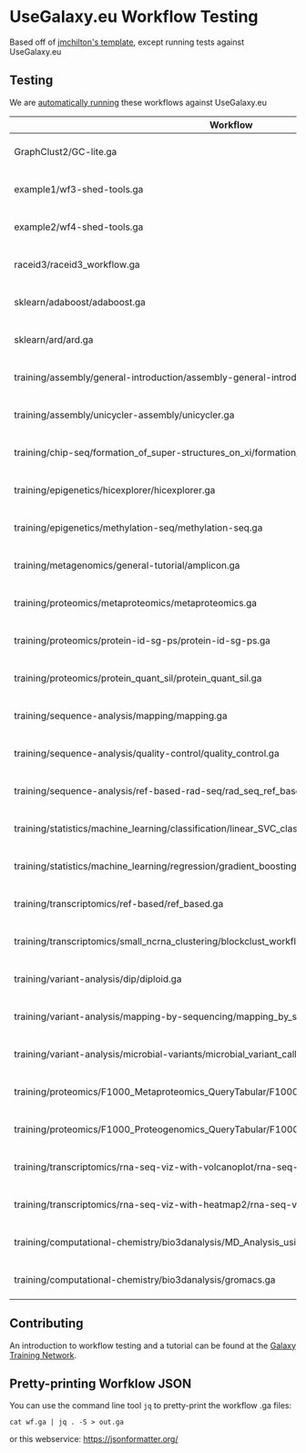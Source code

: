# UseGalaxy.eu Workflow Testing

Based off of [jmchilton's template](https://github.com/jmchilton/planemo-workflow-test-template), except running tests against UseGalaxy.eu

## Testing

We are [automatically running](https://build.galaxyproject.eu/job/usegalaxy-eu/job/workflow-testing/) these workflows against UseGalaxy.eu

Workflow                                                                                     | Status
---                                                                                          | ---
GraphClust2/GC-lite.ga                                                                       | [![Build Status](https://build.galaxyproject.eu/job/usegalaxy-eu/job/workflow-testing/PYTHON=System-CPython-2.7,WORKFLOW=GraphClust2%2FGC-lite.ga/badge/icon                                                                           ) ](https://build.galaxyproject.eu/job/usegalaxy-eu/job/workflow-testing/PYTHON=System-CPython-2.7,WORKFLOW=GraphClust2%2FGC-lite.ga/                                                                           )
example1/wf3-shed-tools.ga                                                                   | [![Build Status](https://build.galaxyproject.eu/job/usegalaxy-eu/job/workflow-testing/PYTHON=System-CPython-2.7,WORKFLOW=example1%2Fwf3-shed-tools.ga/badge/icon                                                                       ) ](https://build.galaxyproject.eu/job/usegalaxy-eu/job/workflow-testing/PYTHON=System-CPython-2.7,WORKFLOW=example1%2Fwf3-shed-tools.ga/                                                                       )
example2/wf4-shed-tools.ga                                                                   | [![Build Status](https://build.galaxyproject.eu/job/usegalaxy-eu/job/workflow-testing/PYTHON=System-CPython-2.7,WORKFLOW=example2%2Fwf4-shed-tools.ga/badge/icon                                                                       ) ](https://build.galaxyproject.eu/job/usegalaxy-eu/job/workflow-testing/PYTHON=System-CPython-2.7,WORKFLOW=example2%2Fwf4-shed-tools.ga/                                                                       )
raceid3/raceid3_workflow.ga                                                                  | [![Build Status](https://build.galaxyproject.eu/job/usegalaxy-eu/job/workflow-testing/PYTHON=System-CPython-2.7,WORKFLOW=raceid3%2Fraceid3_workflow.ga/badge/icon                                                                      ) ](https://build.galaxyproject.eu/job/usegalaxy-eu/job/workflow-testing/PYTHON=System-CPython-2.7,WORKFLOW=raceid3%2Fraceid3_workflow.ga/                                                                      )
sklearn/adaboost/adaboost.ga                                                                 | [![Build Status](https://build.galaxyproject.eu/job/usegalaxy-eu/job/workflow-testing/PYTHON=System-CPython-2.7,WORKFLOW=sklearn%2Fadaboost%2Fadaboost.ga/badge/icon                                                                   ) ](https://build.galaxyproject.eu/job/usegalaxy-eu/job/workflow-testing/PYTHON=System-CPython-2.7,WORKFLOW=sklearn%2Fadaboost%2Fadaboost.ga/                                                                   )
sklearn/ard/ard.ga                                                                           | [![Build Status](https://build.galaxyproject.eu/job/usegalaxy-eu/job/workflow-testing/PYTHON=System-CPython-2.7,WORKFLOW=sklearn%2Fard%2Fard.ga/badge/icon                                                                             ) ](https://build.galaxyproject.eu/job/usegalaxy-eu/job/workflow-testing/PYTHON=System-CPython-2.7,WORKFLOW=sklearn%2Fard%2Fard.ga/                                                                             )
training/assembly/general-introduction/assembly-general-introduction.ga                      | [![Build Status](https://build.galaxyproject.eu/job/usegalaxy-eu/job/workflow-testing/PYTHON=System-CPython-2.7,WORKFLOW=training%2Fassembly%2Fgeneral-introduction%2Fassembly-general-introduction.ga/badge/icon                      ) ](https://build.galaxyproject.eu/job/usegalaxy-eu/job/workflow-testing/PYTHON=System-CPython-2.7,WORKFLOW=training%2Fassembly%2Fgeneral-introduction%2Fassembly-general-introduction.ga/                      )
training/assembly/unicycler-assembly/unicycler.ga                                            | [![Build Status](https://build.galaxyproject.eu/job/usegalaxy-eu/job/workflow-testing/PYTHON=System-CPython-2.7,WORKFLOW=training%2Fassembly%2Funicycler-assembly%2Funicycler.ga/badge/icon                                            ) ](https://build.galaxyproject.eu/job/usegalaxy-eu/job/workflow-testing/PYTHON=System-CPython-2.7,WORKFLOW=training%2Fassembly%2Funicycler-assembly%2Funicycler.ga/                                            )
training/chip-seq/formation_of_super-structures_on_xi/formation_of_super_structures_on_xi.ga | [![Build Status](https://build.galaxyproject.eu/job/usegalaxy-eu/job/workflow-testing/PYTHON=System-CPython-2.7,WORKFLOW=training%2Fchip-seq%2Fformation_of_super-structures_on_xi%2Fformation_of_super_structures_on_xi.ga/badge/icon ) ](https://build.galaxyproject.eu/job/usegalaxy-eu/job/workflow-testing/PYTHON=System-CPython-2.7,WORKFLOW=training%2Fchip-seq%2Fformation_of_super-structures_on_xi%2Fformation_of_super_structures_on_xi.ga/ )
training/epigenetics/hicexplorer/hicexplorer.ga                                              | [![Build Status](https://build.galaxyproject.eu/job/usegalaxy-eu/job/workflow-testing/PYTHON=System-CPython-2.7,WORKFLOW=training%2Fepigenetics%2Fhicexplorer%2Fhicexplorer.ga/badge/icon                                              ) ](https://build.galaxyproject.eu/job/usegalaxy-eu/job/workflow-testing/PYTHON=System-CPython-2.7,WORKFLOW=training%2Fepigenetics%2Fhicexplorer%2Fhicexplorer.ga/                                              )
training/epigenetics/methylation-seq/methylation-seq.ga                                      | [![Build Status](https://build.galaxyproject.eu/job/usegalaxy-eu/job/workflow-testing/PYTHON=System-CPython-2.7,WORKFLOW=training%2Fepigenetics%2Fmethylation-seq%2Fmethylation-seq.ga/badge/icon                                      ) ](https://build.galaxyproject.eu/job/usegalaxy-eu/job/workflow-testing/PYTHON=System-CPython-2.7,WORKFLOW=training%2Fepigenetics%2Fmethylation-seq%2Fmethylation-seq.ga/                                      )
training/metagenomics/general-tutorial/amplicon.ga                                           | [![Build Status](https://build.galaxyproject.eu/job/usegalaxy-eu/job/workflow-testing/PYTHON=System-CPython-2.7,WORKFLOW=training%2Fmetagenomics%2Fgeneral-tutorial%2Famplicon.ga/badge/icon                                           ) ](https://build.galaxyproject.eu/job/usegalaxy-eu/job/workflow-testing/PYTHON=System-CPython-2.7,WORKFLOW=training%2Fmetagenomics%2Fgeneral-tutorial%2Famplicon.ga/                                           )
training/proteomics/metaproteomics/metaproteomics.ga                                         | [![Build Status](https://build.galaxyproject.eu/job/usegalaxy-eu/job/workflow-testing/PYTHON=System-CPython-2.7,WORKFLOW=training%2Fproteomics%2Fmetaproteomics%2Fmetaproteomics.ga/badge/icon                                         ) ](https://build.galaxyproject.eu/job/usegalaxy-eu/job/workflow-testing/PYTHON=System-CPython-2.7,WORKFLOW=training%2Fproteomics%2Fmetaproteomics%2Fmetaproteomics.ga/                                         )
training/proteomics/protein-id-sg-ps/protein-id-sg-ps.ga                                     | [![Build Status](https://build.galaxyproject.eu/job/usegalaxy-eu/job/workflow-testing/PYTHON=System-CPython-2.7,WORKFLOW=training%2Fproteomics%2Fprotein-id-sg-ps%2Fprotein-id-sg-ps.ga/badge/icon                                     ) ](https://build.galaxyproject.eu/job/usegalaxy-eu/job/workflow-testing/PYTHON=System-CPython-2.7,WORKFLOW=training%2Fproteomics%2Fprotein-id-sg-ps%2Fprotein-id-sg-ps.ga/                                     )
training/proteomics/protein_quant_sil/protein_quant_sil.ga                                   | [![Build Status](https://build.galaxyproject.eu/job/usegalaxy-eu/job/workflow-testing/PYTHON=System-CPython-2.7,WORKFLOW=training%2Fproteomics%2Fprotein_quant_sil%2Fprotein_quant_sil.ga/badge/icon                                   ) ](https://build.galaxyproject.eu/job/usegalaxy-eu/job/workflow-testing/PYTHON=System-CPython-2.7,WORKFLOW=training%2Fproteomics%2Fprotein_quant_sil%2Fprotein_quant_sil.ga/                                   )
training/sequence-analysis/mapping/mapping.ga                                                | [![Build Status](https://build.galaxyproject.eu/job/usegalaxy-eu/job/workflow-testing/PYTHON=System-CPython-2.7,WORKFLOW=training%2Fsequence-analysis%2Fmapping%2Fmapping.ga/badge/icon                                                ) ](https://build.galaxyproject.eu/job/usegalaxy-eu/job/workflow-testing/PYTHON=System-CPython-2.7,WORKFLOW=training%2Fsequence-analysis%2Fmapping%2Fmapping.ga/                                                )
training/sequence-analysis/quality-control/quality_control.ga                                | [![Build Status](https://build.galaxyproject.eu/job/usegalaxy-eu/job/workflow-testing/PYTHON=System-CPython-2.7,WORKFLOW=training%2Fsequence-analysis%2Fquality-control%2Fquality_control.ga/badge/icon                                ) ](https://build.galaxyproject.eu/job/usegalaxy-eu/job/workflow-testing/PYTHON=System-CPython-2.7,WORKFLOW=training%2Fsequence-analysis%2Fquality-control%2Fquality_control.ga/                                )
training/sequence-analysis/ref-based-rad-seq/rad_seq_ref_based.ga                            | [![Build Status](https://build.galaxyproject.eu/job/usegalaxy-eu/job/workflow-testing/PYTHON=System-CPython-2.7,WORKFLOW=training%2Fsequence-analysis%2Fref-based-rad-seq%2Frad_seq_ref_based.ga/badge/icon                            ) ](https://build.galaxyproject.eu/job/usegalaxy-eu/job/workflow-testing/PYTHON=System-CPython-2.7,WORKFLOW=training%2Fsequence-analysis%2Fref-based-rad-seq%2Frad_seq_ref_based.ga/                            )
training/statistics/machine_learning/classification/linear_SVC_classification.ga             | [![Build Status](https://build.galaxyproject.eu/job/usegalaxy-eu/job/workflow-testing/PYTHON=System-CPython-2.7,WORKFLOW=training%2Fstatistics%2Fmachine_learning%2Fclassification%2Flinear_SVC_classification.ga/badge/icon           ) ](https://build.galaxyproject.eu/job/usegalaxy-eu/job/workflow-testing/PYTHON=System-CPython-2.7,WORKFLOW=training%2Fstatistics%2Fmachine_learning%2Fclassification%2Flinear_SVC_classification.ga/           )
training/statistics/machine_learning/regression/gradient_boosting_regression.ga              | [![Build Status](https://build.galaxyproject.eu/job/usegalaxy-eu/job/workflow-testing/PYTHON=System-CPython-2.7,WORKFLOW=training%2Fstatistics%2Fmachine_learning%2Fregression%2Fgradient_boosting_regression.ga/badge/icon            ) ](https://build.galaxyproject.eu/job/usegalaxy-eu/job/workflow-testing/PYTHON=System-CPython-2.7,WORKFLOW=training%2Fstatistics%2Fmachine_learning%2Fregression%2Fgradient_boosting_regression.ga/            )
training/transcriptomics/ref-based/ref_based.ga                                              | [![Build Status](https://build.galaxyproject.eu/job/usegalaxy-eu/job/workflow-testing/PYTHON=System-CPython-2.7,WORKFLOW=training%2Ftranscriptomics%2Fref-based%2Fref_based.ga/badge/icon                                              ) ](https://build.galaxyproject.eu/job/usegalaxy-eu/job/workflow-testing/PYTHON=System-CPython-2.7,WORKFLOW=training%2Ftranscriptomics%2Fref-based%2Fref_based.ga/                                              )
training/transcriptomics/small_ncrna_clustering/blockclust_workflow.ga                       | [![Build Status](https://build.galaxyproject.eu/job/usegalaxy-eu/job/workflow-testing/PYTHON=System-CPython-2.7,WORKFLOW=training%2Ftranscriptomics%2Fsmall_ncrna_clustering%2Fblockclust_workflow.ga/badge/icon                       ) ](https://build.galaxyproject.eu/job/usegalaxy-eu/job/workflow-testing/PYTHON=System-CPython-2.7,WORKFLOW=training%2Ftranscriptomics%2Fsmall_ncrna_clustering%2Fblockclust_workflow.ga/                       )
training/variant-analysis/dip/diploid.ga                                                     | [![Build Status](https://build.galaxyproject.eu/job/usegalaxy-eu/job/workflow-testing/PYTHON=System-CPython-2.7,WORKFLOW=training%2Fvariant-analysis%2Fdip%2Fdiploid.ga/badge/icon                                                     ) ](https://build.galaxyproject.eu/job/usegalaxy-eu/job/workflow-testing/PYTHON=System-CPython-2.7,WORKFLOW=training%2Fvariant-analysis%2Fdip%2Fdiploid.ga/                                                     )
training/variant-analysis/mapping-by-sequencing/mapping_by_sequencing.ga                     | [![Build Status](https://build.galaxyproject.eu/job/usegalaxy-eu/job/workflow-testing/PYTHON=System-CPython-2.7,WORKFLOW=training%2Fvariant-analysis%2Fmapping-by-sequencing%2Fmapping_by_sequencing.ga/badge/icon                     ) ](https://build.galaxyproject.eu/job/usegalaxy-eu/job/workflow-testing/PYTHON=System-CPython-2.7,WORKFLOW=training%2Fvariant-analysis%2Fmapping-by-sequencing%2Fmapping_by_sequencing.ga/                     )
training/variant-analysis/microbial-variants/microbial_variant_calling.ga                    | [![Build Status](https://build.galaxyproject.eu/job/usegalaxy-eu/job/workflow-testing/PYTHON=System-CPython-2.7,WORKFLOW=training%2Fvariant-analysis%2Fmicrobial-variants%2Fmicrobial_variant_calling.ga/badge/icon                    ) ](https://build.galaxyproject.eu/job/usegalaxy-eu/job/workflow-testing/PYTHON=System-CPython-2.7,WORKFLOW=training%2Fvariant-analysis%2Fmicrobial-variants%2Fmicrobial_variant_calling.ga/                    )
training/proteomics/F1000_Metaproteomics_QueryTabular/F1000_Metaproteomics_QueryTabular.ga   | [![Build Status](https://build.galaxyproject.eu/job/usegalaxy-eu/job/workflow-testing/PYTHON=System-CPython-2.7,WORKFLOW=training%2Fproteomics%2FF1000_Metaproteomics_QueryTabular%2FF1000_Metaproteomics_QueryTabular.ga/badge/icon)](https://build.galaxyproject.eu/job/usegalaxy-eu/job/workflow-testing/PYTHON=System-CPython-2.7,WORKFLOW=training%2Fproteomics%2FF1000_Metaproteomics_QueryTabular%2FF1000_Metaproteomics_QueryTabular.ga/)
 training/proteomics/F1000_Proteogenomics_QueryTabular/F1000_Proteogenomics_QueryTabular.ga | [![Build Status](https://build.galaxyproject.eu/job/usegalaxy-eu/job/workflow-testing/PYTHON=System-CPython-2.7,WORKFLOW=training%2Fproteomics%2FF1000_Proteogenomics_QueryTabular%2FF1000_Proteogenomics_QueryTabular.ga/badge/icon)](https://build.galaxyproject.eu/job/usegalaxy-eu/job/workflow-testing/PYTHON=System-CPython-2.7,WORKFLOW=training%2Fproteomics%2FF1000_Proteogenomics_QueryTabular%2FF1000_Proteogenomics_QueryTabular.ga/)
training/transcriptomics/rna-seq-viz-with-volcanoplot/rna-seq-viz-with-volcanoplot.ga       | [![Build Status](https://build.galaxyproject.eu/job/usegalaxy-eu/job/workflow-testing/PYTHON=System-CPython-2.7,WORKFLOW=training%2Ftranscriptomics%2Frna-seq-viz-with-volcanoplot%2Frna-seq-viz-with-volcanoplot.ga/badge/icon)](https://build.galaxyproject.eu/job/usegalaxy-eu/job/workflow-testing/PYTHON=System-CPython-2.7,WORKFLOW=training%2Ftranscriptomics%2Frna-seq-viz-with-volcanoplot%2Frna-seq-viz-with-volcanoplot.ga/)
training/transcriptomics/rna-seq-viz-with-heatmap2/rna-seq-viz-with-heatmap2.ga             | [![Build Status](https://build.galaxyproject.eu/job/usegalaxy-eu/job/workflow-testing/PYTHON=System-CPython-2.7,WORKFLOW=training%2Ftranscriptomics%2Frna-seq-viz-with-heatmap2%2Frna-seq-viz-with-heatmap2.ga/badge/icon)](https://build.galaxyproject.eu/job/usegalaxy-eu/job/workflow-testing/PYTHON=System-CPython-2.7,WORKFLOW=training%2Ftranscriptomics%2Frna-seq-viz-with-heatmap2%2Frna-seq-viz-with-heatmap2.ga/)
training/computational-chemistry/bio3danalysis/MD_Analysis_using_Bio3D.ga                  | [![Build Status](https://build.galaxyproject.eu/job/usegalaxy-eu/job/workflow-testing/PYTHON=System-CPython-2.7,WORKFLOW=training%2Fcomputational-chemistry%2Fbio3danalysis%2FMD_Analysis_using_Bio3D.ga/badge/icon)](https://build.galaxyproject.eu/job/usegalaxy-eu/job/workflow-testing/PYTHON=System-CPython-2.7,WORKFLOW=training%2Fcomputational-chemistry%2Fbio3danalysis%2FMD_Analysis_using_Bio3D.ga/)
training/computational-chemistry/bio3danalysis/gromacs.ga                                   | [![Build Status](https://build.galaxyproject.eu/job/usegalaxy-eu/job/workflow-testing/PYTHON=System-CPython-2.7,WORKFLOW=training%2Fcomputational-chemistry%2Fbio3danalysis%2Fgromacs.ga/badge/icon)](https://build.galaxyproject.eu/job/usegalaxy-eu/job/workflow-testing/PYTHON=System-CPython-2.7,WORKFLOW=training%2Fcomputational-chemistry%2Fbio3danalysis%2Fgromacs.ga/)


## Contributing

An introduction to workflow testing and a tutorial can be found at the [Galaxy Training Network](https://galaxyproject.github.io/training-material/topics/contributing/tutorials/create-new-tutorial-technical/tutorial.html#testing-the-workflow-recommended).

## Pretty-printing Worfklow JSON

You can use the command line tool `jq` to pretty-print the workflow .ga files:

```console
cat wf.ga | jq . -S > out.ga
```

or this webservice: https://jsonformatter.org/
